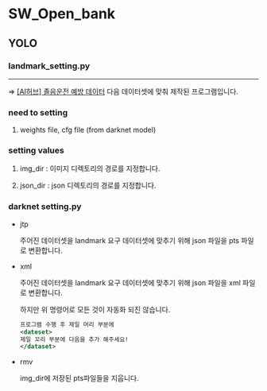# SW_Open_bank

## YOLO 

### landmark_setting.py
***
⇒ [[AI허브] 졸음운전 예방 데이터](http://aihub.or.kr/aidata/30744) 다음 데이터셋에 맞춰 제작된 프로그램입니다.

### need to setting

1. weights file, cfg file (from darknet model)


### setting values

1. img_dir : 이미지 디렉토리의 경로를 지정합니다.

2. json_dir : json 디렉토리의 경로를 지정합니다.

### darknet setting.py

* jtp

    주어진 데이터셋을 landmark 요구 데이터셋에 맞추기 위해 json 파일을 pts 파일로 변환합니다.

* xml

    주어진 데이터셋을 landmark 요구 데이터셋에 맞추기 위해 json 파일을 xml 파일로 변환합니다. 
    
    하지만 위 명령어로 모든 것이 자동화 되진 않습니다.

    ```xml
    프로그램 수행 후 제일 머리 부분에
    <dateset>
    제일 꼬리 부분에 다음을 추가 해주세요!
    </dataset>
    ```

* rmv

    img_dir에 저장된 pts파일들을 지웁니다.